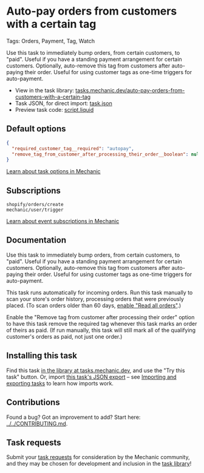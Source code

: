 # Auto-pay orders from customers with a certain tag

Tags: Orders, Payment, Tag, Watch

Use this task to immediately bump orders, from certain customers, to "paid". Useful if you have a standing payment arrangement for certain customers. Optionally, auto-remove this tag from customers after auto-paying their order. Useful for using customer tags as one-time triggers for auto-payment.

* View in the task library: [tasks.mechanic.dev/auto-pay-orders-from-customers-with-a-certain-tag](https://tasks.mechanic.dev/auto-pay-orders-from-customers-with-a-certain-tag)
* Task JSON, for direct import: [task.json](../../tasks/auto-pay-orders-from-customers-with-a-certain-tag.json)
* Preview task code: [script.liquid](./script.liquid)

## Default options

```json
{
  "required_customer_tag__required": "autopay",
  "remove_tag_from_customer_after_processing_their_order__boolean": null
}
```

[Learn about task options in Mechanic](https://learn.mechanic.dev/core/tasks/options)

## Subscriptions

```liquid
shopify/orders/create
mechanic/user/trigger
```

[Learn about event subscriptions in Mechanic](https://learn.mechanic.dev/core/tasks/subscriptions)

## Documentation

Use this task to immediately bump orders, from certain customers, to "paid". Useful if you have a standing payment arrangement for certain customers. Optionally, auto-remove this tag from customers after auto-paying their order. Useful for using customer tags as one-time triggers for auto-payment.

This task runs automatically for incoming orders. Run this task manually to scan your store's order history, processing orders that were previously placed. (To scan orders older than 60 days, [enable "Read all orders"](https://help.usemechanic.com/tutorials/enabling-read_all_orders).)

Enable the "Remove tag from customer after processing their order" option to have this task remove the required tag whenever this task marks an order of theirs as paid. (If run manually, this task will still mark all of the qualifying customer's orders as paid, not just one order.)

## Installing this task

Find this task [in the library at tasks.mechanic.dev](https://tasks.mechanic.dev/auto-pay-orders-from-customers-with-a-certain-tag), and use the "Try this task" button. Or, import [this task's JSON export](../../tasks/auto-pay-orders-from-customers-with-a-certain-tag.json) – see [Importing and exporting tasks](https://learn.mechanic.dev/core/tasks/import-and-export) to learn how imports work.

## Contributions

Found a bug? Got an improvement to add? Start here: [../../CONTRIBUTING.md](../../CONTRIBUTING.md).

## Task requests

Submit your [task requests](https://mechanic.canny.io/task-requests) for consideration by the Mechanic community, and they may be chosen for development and inclusion in the [task library](https://tasks.mechanic.dev/)!
